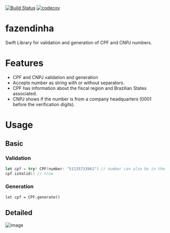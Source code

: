 [![Build Status](https://travis-ci.org/Lucien/fazendinha.svg?branch=master)](https://travis-ci.org/Lucien/fazendinha) [![codecov](https://codecov.io/gh/Lucien/fazendinha/branch/master/graph/badge.svg)](https://codecov.io/gh/Lucien/fazendinha)

# fazendinha
Swift Library for validation and generation of CPF and CNPJ numbers.

# Features

- CPF and CNPJ validation and generation
- Accepts number as string with or without separators.
- CPF has information about the fiscal region and Brazilian States associated.
- CNPJ shows if the number is from a company headquarters (0001 before the verification digits).

# Usage

## Basic

### Validation

```swift
let cpf = try! CPF(number: "51135733961") // number can also be in the format XXX.XXX.XXX-XX
cpf.isValid() // true
```

### Generation

```
let cpf = CPF.generate()
```

## Detailed

![image](https://image.ibb.co/eOBROF/Screen_Shot_2017_06_04_at_18_13_37.png)
